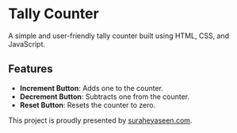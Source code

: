 # Tally Counter

A simple and user-friendly tally counter built using HTML, CSS, and JavaScript.

## Features

- **Increment Button**: Adds one to the counter.
- **Decrement Button**: Subtracts one from the counter.
- **Reset Button**: Resets the counter to zero.


This project is proudly presented by [suraheyaseen.com](https://suraheyaseen.com/).
